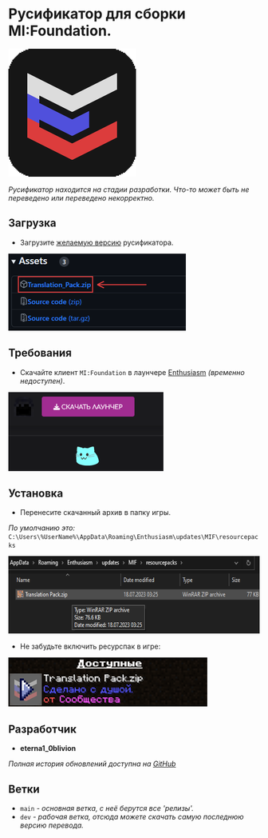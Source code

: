 # Русификатор для сборки MI:Foundation.

<img alt="Cover" src=".minecraft/resourcepacks/Translation Pack/pack.png" height="256">

_Русификатор находится на стадии разработки.
Что-то может быть не переведено или переведено некорректно._

## Загрузка

- Загрузите [желаемую версию][version] русификатора.

<img alt="Download Archive" src="Project Files/Pics/download pack.png" height="154">

## Требования

- Скачайте клиент `MI:Foundation` в лаунчере [Enthusiasm][site] _(временно недоступен)_.

<img alt="Site" src="Project Files/Pics/download launcher.png" height="158">

## Установка

- Перенесите скачанный архив в папку игры.

_По умолчанию это:_
`C:\Users\%UserName%\AppData\Roaming\Enthusiasm\updates\MIF\resourcepacks`

<img alt="Path" src="Project Files/Pics/in folder.png" height="155">

- Не забудьте включить ресурспак в игре:

<img alt="Enable Pack" src="Project Files/Pics/enable resourcepack.png" height="98">

## Разработчик

- **eterna1_0blivion**

_Полная история обновлений доступна на [GitHub][history]_

## Ветки

- `main` _- основная ветка, с неё берутся все 'релизы'._
- `dev` _- рабочая ветка, отсюда можете скачать самую последнюю версию перевода._

[version]: https://github.com/eterna1-0blivion/MIF-Translation/releases "Все релизы"
[site]: https://enthusiasm.pro/about "Сайт игры"
[history]: https://github.com/eterna1-0blivion/MIF-Translation/commits/dev "Коммиты проекта"
